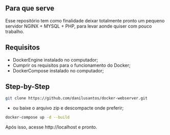 ## Para que serve
 Esse repositório tem como finalidade deixar totalmente pronto um pequeno servidor NGINX + MYSQL + PHP, para levar aonde quiser com pouco trabalho.

## Requisitos
 - DockerEngine instalado no computador;
 - Cumprir os requisitos para o funcionamento do Docker;
 - DockerCompose instalado no computador;

## Step-by-Step
~~~bash
git clone https://github.com/danilusantos/docker-webserver.git
~~~  

- ou baixe o arquivo zip e descompacte onde preferir;

~~~bash
docker-compose up -d --build
~~~

Após isso, acesse http://localhost e pronto.